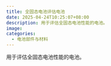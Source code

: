 ```yaml
---
title: 全固态电池评估电池
date: 2025-04-24T10:25:07+08:00
description: 用于评估全固态电池性能的电池。
image: 
categories:
  - 电池部件与材料
---
```


用于评估全固态电池性能的电池。

